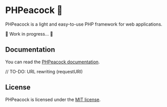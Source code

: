 # PHPeacock 🦚

PHPeacock is a light and easy-to-use PHP framework for web applications.

🚧 Work in progress… 🚧

## Documentation

You can read the [PHPeacock documentation](docs/documentation).

// TO-DO: URL rewriting (requestURI)

## License

PHPeacock is licensed under the [MIT license](LICENSE).
